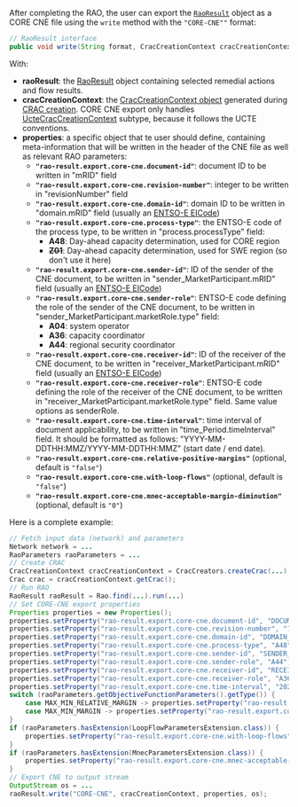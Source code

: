 After completing the RAO, the user can export the [`RaoResult`](/output-data/rao-result.md) object as a CORE CNE file using the `write` method with the `"CORE-CNE""` format:

~~~java
// RaoResult interface
public void write(String format, CracCreationContext cracCreationContext, Properties properties, OutputStream outputStream)
~~~

With:
- **raoResult**: the [RaoResult](/output-data/rao-result.md) object containing selected remedial actions and flow results.
- **cracCreationContext**: the [CracCreationContext object](/input-data/crac/creation-context.md) generated during 
  [CRAC creation](/input-data/crac/import.md). CORE CNE export only handles [UcteCracCreationContext](/input-data/crac/creation-context.md#ucte-implementation) 
  subtype, because it follows the UCTE conventions.
- **properties**: a specific object that te user should define, containing meta-information that will be written 
  in the header of the CNE file as well as relevant RAO parameters:
  - **`"rao-result.export.core-cne.document-id"`**: document ID to be written in "mRID" field
  - **`"rao-result.export.core-cne.revision-number"`**: integer to be written in "revisionNumber" field
  - **`"rao-result.export.core-cne.domain-id"`**: domain ID to be written in "domain.mRID" field (usually an [ENTSO-E EICode](https://www.entsoe.eu/data/energy-identification-codes-eic/))
  - **`"rao-result.export.core-cne.process-type"`**: the ENTSO-E code of the process type, to be written in "process.processType" field:
    - **A48**: Day-ahead capacity determination, used for CORE region
    - ~~**Z01**~~: Day-ahead capacity determination, used for SWE region (so don't use it here)
  - **`"rao-result.export.core-cne.sender-id"`**: ID of the sender of the CNE document, to be written in "sender_MarketParticipant.mRID" field 
    (usually an [ENTSO-E EICode](https://www.entsoe.eu/data/energy-identification-codes-eic/))
  - **`"rao-result.export.core-cne.sender-role"`**: ENTSO-E code defining the role of the sender of the CNE document, to be written in 
    "sender_MarketParticipant.marketRole.type" field:
    - **A04**: system operator
    - **A36**: capacity coordinator
    - **A44**: regional security coordinator
  - **`"rao-result.export.core-cne.receiver-id"`**: ID of the receiver of the CNE document, to be written in "receiver_MarketParticipant.mRID" field 
    (usually an [ENTSO-E EICode](https://www.entsoe.eu/data/energy-identification-codes-eic/))
  - **`"rao-result.export.core-cne.receiver-role"`**: ENTSO-E code defining the role of the receiver of the CNE document, to be written in
    "receiver_MarketParticipant.marketRole.type" field. Same value options as senderRole.
  - **`"rao-result.export.core-cne.time-interval"`**: time interval of document applicability, to be written in "time_Period.timeInterval" field. It should 
    be formatted as follows: "YYYY-MM-DDTHH:MMZ/YYYY-MM-DDTHH:MMZ" (start date / end date).
  - **`"rao-result.export.core-cne.relative-positive-margins"`** (optional, default is `"false"`)
  - **`"rao-result.export.core-cne.with-loop-flows"`** (optional, default is `"false"`)
  - **`"rao-result.export.core-cne.mnec-acceptable-margin-diminution"`** (optional, default is `"0"`)

Here is a complete example:

~~~java
// Fetch input data (network) and parameters
Network network = ...
RaoParameters raoParameters = ...
// Create CRAC
CracCreationContext cracCreationContext = CracCreators.createCrac(...);
Crac crac = cracCreationContext.getCrac();
// Run RAO
RaoResult raoResult = Rao.find(...).run(...)
// Set CORE-CNE export properties
Properties properties = new Properties();
properties.setProperty("rao-result.export.core-cne.document-id", "DOCUMENT_ID");
properties.setProperty("rao-result.export.core-cne.revision-number", "1");
properties.setProperty("rao-result.export.core-cne.domain-id", "DOMAIN_ID");
properties.setProperty("rao-result.export.core-cne.process-type", "A48"); // DAY_AHEAD_CC
properties.setProperty("rao-result.export.core-cne.sender-id", "SENDER_ID");
properties.setProperty("rao-result.export.core-cne.sender-role", "A44"); // REGIONAL_SECURITY_COORDINATOR
properties.setProperty("rao-result.export.core-cne.receiver-id", "RECEIVER_ID");
properties.setProperty("rao-result.export.core-cne.receiver-role", "A36"); // CAPACITY_COORDINATOR
properties.setProperty("rao-result.export.core-cne.time-interval", "2021-10-30T22:00Z/2021-10-31T23:00Z");
switch (raoParameters.getObjectiveFunctionParameters().getType()) {
    case MAX_MIN_RELATIVE_MARGIN -> properties.setProperty("rao-result.export.core-cne.relative-positive-margins", "true");
    case MAX_MIN_MARGIN -> properties.setProperty("rao-result.export.core-cne.relative-positive-margins", "false");
}
if (raoParameters.hasExtension(LoopFlowParametersExtension.class)) {
    properties.setProperty("rao-result.export.core-cne.with-loop-flows", "true");
}
if (raoParameters.hasExtension(MnecParametersExtension.class)) {
    properties.setProperty("rao-result.export.core-cne.mnec-acceptable-margin-diminution", String.valueOf(raoParameters.getExtension(MnecParametersExtension.class).getAcceptableMarginDecrease()));
}
// Export CNE to output stream
OutputStream os = ...
raoResult.write("CORE-CNE", cracCreationContext, properties, os);
~~~
